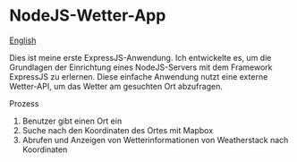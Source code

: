 # NodeJS-Wetter-App
[English](./README.md)

Dies ist meine erste ExpressJS-Anwendung. Ich entwickelte es, um die Grundlagen der Einrichtung eines NodeJS-Servers mit dem Framework ExpressJS zu erlernen.
Diese einfache Anwendung nutzt eine externe Wetter-API, um das Wetter am gesuchten Ort abzufragen.

Prozess
1. Benutzer gibt einen Ort ein
2. Suche nach den Koordinaten des Ortes mit Mapbox
3. Abrufen und Anzeigen von Wetterinformationen von Weatherstack nach Koordinaten
